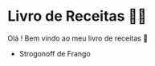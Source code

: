 # Livro de Receitas :man_cook:



 Olá ! Bem vindo ao meu livro de receitas :wave:



- Strogonoff de Frango
